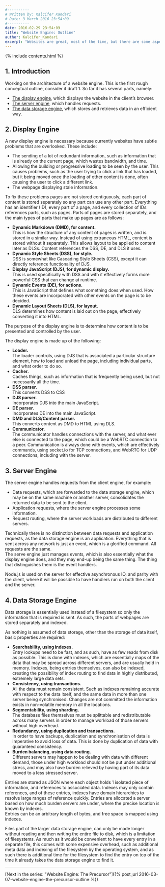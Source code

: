 ```yaml
---
#----------
# Written by: Kalcifer Kandari
# Date: 3 March 2016 23:54:09
#----------
date: 2016-02-29 23:54:09
title: "Website Engine: Outline"
author: Kalcifer_Kandari
excerpt: "Websites are great, most of the time, but there are some aspects to them that are mildly annoying that should not be there. Small things that take a lot of effort to fix. Here is a rough conceptual outline of architecture to fix them."
---
```


{% include contents.html %}

## 1. Introduction

Working on the architecture of a website engine. This is the first rough conceptual outline, consider it draft 1. So far it has several parts, namely:

- [The display engine](#display-engine), which displays the website in the client’s browser.
- [The server engine](#server-engine), which handles requests.
- [The data storage engine](#data-storage-engine), which stores and retrieves data in an efficient way.

## 2. Display Engine

A new display engine is necessary because currently websites have subtle problems that are overlooked. These include:

- The sending of a lot of redundant information, such as information that is already on the current page, which wastes bandwidth, and time.
- Allowing the building or progressive loading to be seen by the user. This causes problems, such as the user trying to click a link that has loaded, but it being moved once the loading of other content is done, often causing the user to click a different link.
- The webpage displaying stale information.

To fix these problems pages are not stored contiguously, each part of content is stored separately so any part can use any other part. Everything has an identifier (ID), every part of a page, and every collection of IDs references parts, such as pages. Parts of pages are stored separately, and the main types of parts that make up pages are as follows:

- **Dynamic Markdown (DMD), for content.**  
This is how the structure of any content of pages is written, and is stored in a similar way. Instead of using extraneous HTML, content is stored without it separately. This allows layout to be applied to content later as DLSs. Content references the DSS, DE, and DLS it uses.
- **Dynamic Style Sheets (DSS), for style.**  
DSS is somewhat like Cascading Style Sheets (CSS), except it can directly reference functionality of DJS.
- **Display JavaScript (DJS), for dynamic display.**  
This is used specifically with DSS and with it effectively forms more powerful CSS that can change at runtime.
- **Dynamic Events (DE), for actions.**  
This is JavaScript that defines what something does when used. How these events are incorporated with other events on the page is to be decided.
- **Dynamic Layout Sheets (DLS), for layout.**  
DLS determines how content is laid out on the page, effectively converting it into HTML.

The purpose of the display engine is to determine how content is to be presented and controlled by the user.

The display engine is made up of the following:

- **Loader.**  
The loader controls, using DJS that is associated a particular structure element, how to load and unload the page, including individual parts, and what order to do so.
- **Cacher.**  
Caches things, such as information that is frequently being used, but not necessarily all the time.
- **DSS parser.**  
This converts DSS to CSS
- **DJS parser.**  
Incorporates DJS into the main JavaScript.
- **DE parser.**  
Incorporates DE into the main JavaScript.
- **DMD and DLS/Content parser.**  
This converts content as DMD to HTML using DLS.
- **Communicator.**  
The communicator handles connections with the server, and what ever else is connected to the page, which could be a WebRTC connection to a peer. Communication is always done with events, which are effectively commands, using socket.io for TCP connections, and WebRTC for UDP connections, including with the server.

## 3. Server Engine

The server engine handles requests from the client engine, for example:

- Data requests, which are forwarded to the data storage engine, which may be on the same machine or another server, consolidates the returned data to be sent to the client.
- Application requests, where the server engine processes some information.
- Request routing, where the server workloads are distributed to different servers.

Technically there is no distinction between data requests and application requests, as the data storage engine is an application. Everything that is sent across any network is just an event, which is a glorified command. All requests are the same.  
The serve engine just manages events, which is also essentially what the display engine does, and they may end-up being the same thing. The thing that distinguishes them is the event handlers.

Node.js is used on the server for effective asynchronous IO, and parity with the client, where it will be possible to have handlers run on both the client and the server.

## 4. Data Storage Engine

Data storage is essentially used instead of a filesystem so only the information that is required is sent. As such, the parts of webpages are stored separately and indexed.

As nothing is assumed of data storage, other than the storage of data itself, basic properties are required:

- **Searchability, using indexes.**  
Entry lookups need to be fast, and as such, have as few reads from disk as possible. This is done with indexes, which are essentially maps of the data that may be spread across different servers, and are usually held in memory. Indexes, being entries themselves, can also be indexed, creating the possibility of index routing to find data in highly distributed, extremely large data sets.
- **Consistency, using transactions.**  
All the data must remain consistent. Such as indexes remaining accurate with respect to the data itself, and the same data in more than one server being synchronised. Changes are not committed the information exists in non-volatile memory in all the locations.
- **Segmentability, using sharding.**  
The database files themselves must be splittable and redistributable across many servers in order to manage workload of those servers without high overhead.
- **Redundancy, using duplication and transactions.**  
In order to have backups, duplication and synchronisation of data is imperative to avoid loss of data. This is done by duplication of data with guaranteed consistency.
- **Burden balancing, using data routing.**  
Different servers may happen to be dealing with data with different demand, those under high workload should not be put under additional stress, and may also have burden relieved by having part of its data moved to a less stressed server.

Entries are stored as JSON where each object holds 1 isolated piece of information, and references to associated data. Indexes may only contain references, and of these entries, indexes have domain hierarchies to resolve large ranges of reference quickly. Entries are allocated a server based on how much burden servers are under, where the precise location is known by indexes.  
Entries can be an arbitrary length of bytes, and free space is mapped using indexes.

Files part of the larger data storage engine, can only be made longer without reading and then writing the entire file to disk, which is a limitation of filesystems. As much as it would be convenient to have every entry in a separate file, this comes with some expensive overhead, such as additional meta data and indexing of the filesystem by the operating system, and as such there is additional time for the filesystem to find the entry on top of the time it already takes the data storage engine to find it.

---

[Next in the series: "Website Engine: The Precursor"]({% post_url 2016-03-07-website-engine-the-precursor-outline %})